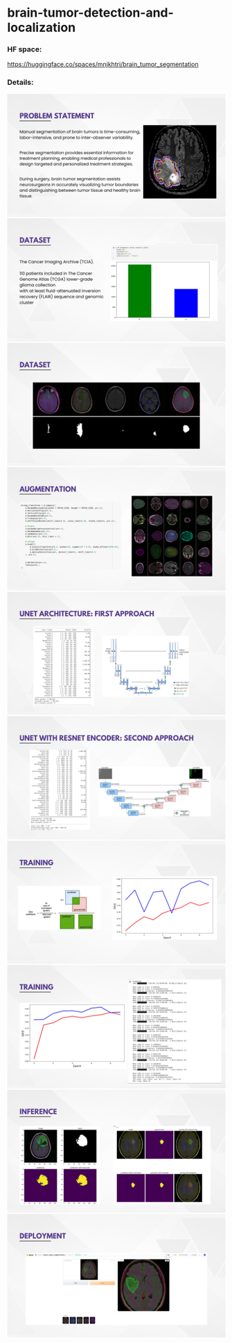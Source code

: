 # brain-tumor-detection-and-localization

### HF space:

https://huggingface.co/spaces/mnjkhtri/brain_tumor_segmentation

### Details:

![](./img/Brain_tumor_presentation_page-0002.jpg)
![](./img/Brain_tumor_presentation_page-0003.jpg)
![](./img/Brain_tumor_presentation_page-0004.jpg)
![](./img/Brain_tumor_presentation_page-0005.jpg)
![](./img/Brain_tumor_presentation_page-0006.jpg)
![](./img/Brain_tumor_presentation_page-0007.jpg)
![](./img/Brain_tumor_presentation_page-0008.jpg)
![](./img/Brain_tumor_presentation_page-0009.jpg)
![](./img/Brain_tumor_presentation_page-0010.jpg)
![](./img/Brain_tumor_presentation_page-0011.jpg)



